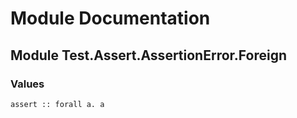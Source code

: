 # Module Documentation

## Module Test.Assert.AssertionError.Foreign

### Values


    assert :: forall a. a



